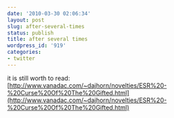 ```yaml
---
date: '2010-03-30 02:06:34'
layout: post
slug: after-several-times
status: publish
title: after several times
wordpress_id: '919'
categories:
- twitter
---
```


it is still worth to read: [http://www.vanadac.com/~dajhorn/novelties/ESR%20-%20Curse%20Of%20The%20Gifted.html](http://www.vanadac.com/~dajhorn/novelties/ESR%20-%20Curse%20Of%20The%20Gifted.html)

